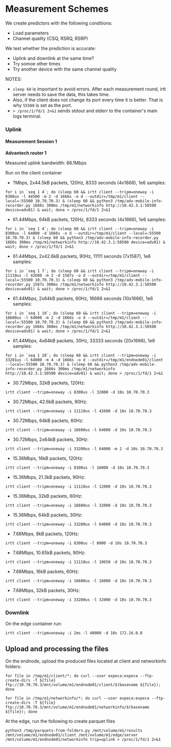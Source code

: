 # Measurement Schemes

We create predictors with the following conditions:
- Load parameters
- Channel quality (CSQ, RSRQ, RSRP)

We test whether the prediction is accurate:
- Uplink and downlink at the same time?
- Try somoe other times
- Try another device with the same channel quality

NOTES:
- `sleep 60` is important to avoid errors. After each measurement round, irtt server needs to save the data, this takes time.
- Also, if the client does not change its port every time it is better. That is why `55500` is set as the port.
- `> /proc/1/fd/1 2>&1` sends stdout and stderr to the container's main logs terminal.

### Uplink

#### Measurement Session 1

**Advantech router 1**

Measured uplink bandwidth: 86.1Mbps

Run on the client container

- ?Mbps, 2x44.5kB packets, 120Hz, 8333 seconds (4x1666), 1e6 samples:
```
for i in `seq 1 4`; do (sleep 60 && irtt client --tripm=oneway -i 8300us -l 44500 -m 2 -d 1666s -o d --outdir=/tmp/m1/client --local=:55500 10.70.70.3) & (sleep 60 && python3 /tmp/adv-mobile-info-recorder.py 1666s 300ms /tmp/m1/networkinfo http://10.42.3.1:50500 device=adv01) & wait; done > /proc/1/fd/1 2>&1
```

- 61.44Mbps, 64kB packets, 120Hz, 8333 seconds (4x1666), 1e6 samples:
```
for i in `seq 1 4`; do (sleep 60 && irtt client --tripm=oneway -i 8300us -l 64000 -d 1666s -o d --outdir=/tmp/m1/client --local=:55500 10.70.70.3) & (sleep 60 && python3 /tmp/adv-mobile-info-recorder.py 1666s 300ms /tmp/m1/networkinfo http://10.42.3.1:50500 device=adv01) & wait; done > /proc/1/fd/1 2>&1
```

- 61.44Mbps, 2x42.6kB packets, 90Hz, 11111 seconds (7x1587), 1e6 samples:
```
for i in `seq 1 7`; do (sleep 60 && irtt client --tripm=oneway -i 11110us -l 42600 -m 2 -d 1587s -o d --outdir=/tmp/m1/client --local=:55500 10.70.70.3) & (sleep 60 && python3 /tmp/adv-mobile-info-recorder.py 1587s 300ms /tmp/m1/networkinfo http://10.42.3.1:50500 device=adv01) & wait; done > /proc/1/fd/1 2>&1
```

- 61.44Mbps, 2x64kB packets, 60Hz, 16666 seconds (10x1666), 1e6 samples:
```
for i in `seq 1 10`; do (sleep 60 && irtt client --tripm=oneway -i 16600us -l 64000 -m 2 -d 1666s -o d --outdir=/tmp/m1/client --local=:55500 10.70.70.3) & (sleep 60 && python3 /tmp/adv-mobile-info-recorder.py 1666s 300ms /tmp/m1/networkinfo http://10.42.3.1:50500 device=adv01) & wait; done > /proc/1/fd/1 2>&1
```

- 61.44Mbps, 4x64kB packets, 30Hz, 33333 seconds (20x1666), 1e6 samples:
```
for i in `seq 1 20`; do (sleep 60 && irtt client --tripm=oneway -i 33201us -l 64000 -m 4 -d 1666s -o d --outdir=/tmp/m1/endnode01/client --local=:55500 10.70.70.3) & (sleep 60 && python3 /tmp/adv-mobile-info-recorder.py 1666s 300ms /tmp/m1/networkinfo http://10.42.3.1:50500 device=adv01) & wait; done > /proc/1/fd/1 2>&1
```

- 30.72Mbps, 32kB packets, 120Hz:
```
irtt client --tripm=oneway -i 8300us -l 32000 -d 10s 10.70.70.3
```

- 30.72Mbps, 42.6kB packets, 90Hz:
```
irtt client --tripm=oneway -i 11110us -l 42600 -d 10s 10.70.70.3
```

- 30.72Mbps, 64kB packets, 60Hz:
```
irtt client --tripm=oneway -i 16600us -l 64000 -d 10s 10.70.70.3
```

- 30.72Mbps, 2x64kB packets, 30Hz:
```
irtt client --tripm=oneway -i 33200us -l 64000 -m 2 -d 10s 10.70.70.3
```

- 15.36Mbps, 16kB packets, 120Hz:
```
irtt client --tripm=oneway -i 8300us -l 16000 -d 10s 10.70.70.3
```

- 15.36Mbps, 21.3kB packets, 90Hz:
```
irtt client --tripm=oneway -i 11110us -l 12000 -d 10s 10.70.70.3
```

- 15.36Mbps, 32kB packets, 60Hz:
```
irtt client --tripm=oneway -i 16600us -l 32000 -d 10s 10.70.70.3
```

- 15.36Mbps, 64kB packets, 30Hz:
```
irtt client --tripm=oneway -i 33200us -l 64000 -d 10s 10.70.70.3
```

- 7.68Mbps, 8kB packets, 120Hz:
```
irtt client --tripm=oneway -i 8300us -l 8000 -d 10s 10.70.70.3
```

- 7.68Mbps, 10.65kB packets, 90Hz:
```
irtt client --tripm=oneway -i 11110us -l 10650 -d 10s 10.70.70.3
```

- 7.68Mbps, 16kB packets, 60Hz:
```
irtt client --tripm=oneway -i 16600us -l 16000 -d 10s 10.70.70.3
```

- 7.68Mbps, 32kB packets, 30Hz:
```
irtt client --tripm=oneway -i 33200us -l 32000 -d 10s 10.70.70.3
```

### Downlink 

On the edge container run:
```
irtt client --tripm=oneway -i 2ms -l 40000 -d 10s 172.16.0.8
```

## Upload and processing the files

On the endnode, upload the produced files located at client and networkinfo folders:
```
for file in /tmp/m1/client/*; do curl --user expeca:expeca --ftp-create-dirs -T ${file} ftp://10.70.70.3/mnt/volume/m1/endnode01/client/$(basename ${file}); done
```
```
for file in /tmp/m1/networkinfo/*; do curl --user expeca:expeca --ftp-create-dirs -T ${file} ftp://10.70.70.3/mnt/volume/m1/endnode01/networkinfo/$(basename ${file}); done
```

At the edge, run the following to create parquet files
```
python3 /tmp/parquets-from-folders.py /mnt/volume/m1/results /mnt/volume/m1/endnode01/client /mnt/volume/m1/edge/server /mnt/volume/m1/endnode01/networkinfo trip=uplink > /proc/1/fd/1 2>&1
```

